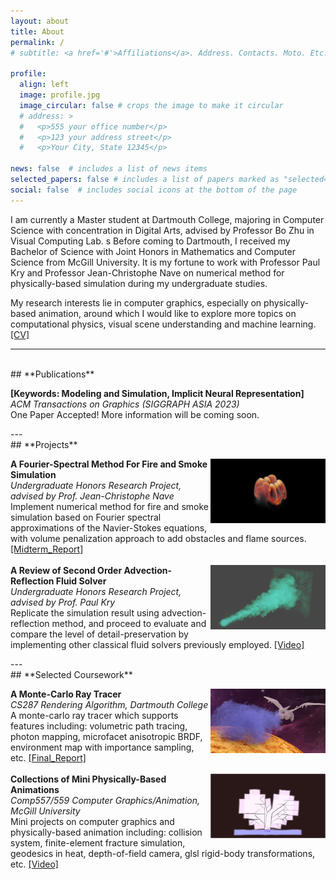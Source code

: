 ```yaml
---
layout: about
title: About
permalink: /
# subtitle: <a href='#'>Affiliations</a>. Address. Contacts. Moto. Etc.

profile:
  align: left
  image: profile.jpg
  image_circular: false # crops the image to make it circular
  # address: >
  #   <p>555 your office number</p>
  #   <p>123 your address street</p>
  #   <p>Your City, State 12345</p>

news: false  # includes a list of news items
selected_papers: false # includes a list of papers marked as "selected={true}"
social: false  # includes social icons at the bottom of the page
---
```


<!-- Write your biography here. Tell the world about yourself. Link to your favorite [subreddit](http://reddit.com). You can put a picture in, too. The code is already in, just name your picture `prof_pic.jpg` and put it in the `img/` folder.

Put your address / P.O. box / other info right below your picture. You can also disable any these elements by editing `profile` property of the YAML header of your `_pages/about.md`. Edit `_bibliography/papers.bib` and Jekyll will render your [publications page](/al-folio/publications/) automatically.

Link to your social media connections, too. This theme is set up to use [Font Awesome icons](http://fortawesome.github.io/Font-Awesome/) and [Academicons](https://jpswalsh.github.io/academicons/), like the ones below. Add your Facebook, Twitter, LinkedIn, Google Scholar, or just disable all of them.
 -->

<!-- <img id="projimg" src="../assets/img/profile.jpg" alt="graph" height="30%" width="30%" align='left'/> -->
I am currently a Master student at Dartmouth College, majoring in Computer Science with concentration in Digital Arts, advised by Professor Bo Zhu in Visual Computing Lab.
s
Before coming to Dartmouth, I received my Bachelor of Science with Joint Honors in Mathematics and Computer Science from McGill University. It is my fortune to work with Professor Paul Kry and Professor Jean-Christophe Nave on numerical method for physically-based simulation during my undergraduate studies.

My research interests lie in computer graphics, especially on physically-based animation, around which I would like to explore more topics on computational physics, visual scene understanding and machine learning.<a nonsmooth="1" href="../assets/pdf/cv20230911.pdf" class="">[CV]</a><br />

---
<br />
## **Publications**
<p>
  <div id='container'>
    <div id='project'>
      <!-- <img id="projimg" src="../assets/img/fftfire.png" alt="graph" height="103.5" width="184" align='right'/> -->
      <div id='projinfo'>
        <b>[Keywords: Modeling and Simulation, Implicit Neural Representation]</b><br />
        <i>ACM Transactions on Graphics (SIGGRAPH ASIA 2023)</i><br />
        One Paper Accepted! More information will be coming soon.
        <!-- <a nonsmooth="1" href="../assets/pdf/fftfire_midreport.pdf" class="">[Midterm_Report]</a><br /> -->
      </div>
    </div>
  </div>
</p>
---
<br />
## **Projects**
<p>
  <div id='container'>
    <div id='project'>
      <img id="projimg" src="../assets/img/fftfire.png" alt="graph" height="103.5" width="184" align='right'/>
      <div id='projinfo'>
        <b>A Fourier-Spectral Method For Fire and Smoke Simulation</b><br />
        <i>Undergraduate Honors Research Project, advised by Prof. Jean-Christophe Nave</i><br />
        Implement numerical method for fire and smoke simulation based on Fourier spectral approximations of the Navier-Stokes equations, with volume penalization approach to add obstacles and flame sources.
        <a nonsmooth="1" href="../assets/pdf/fftfire_midreport.pdf" class="">[Midterm_Report]</a><br />
      </div>
    </div>
    <br />
    <div id='project'>
      <img id="projimg" src="../assets/img/reflection.png" alt="graph" height="103.5" width="184" align='right'/>
      <div id='projinfo'>
        <b>A Review of Second Order Advection-Reflection Fluid Solver</b><br />
        <i>Undergraduate Honors Research Project, advised by Prof. Paul Kry</i><br />
        Replicate the simulation result using advection-reflection method, and proceed to evaluate and compare the level of detail-preservation by implementing other classical fluid solvers previously employed.
        <a nonsmooth="1" href="../assets/img/reflection_video.webm" class="">[Video]</a><br />
      </div>
    </div>
  </div>
</p>
---
<br />
## **Selected Coursework**
<p>
  <div id='container'>
    <div id='project'>
      <img id="projimg" src="../assets/img/showcase.png" alt="graph" height="103.5" width="184" align='right'/>
      <div id='projinfo'>
        <b>A Monte-Carlo Ray Tracer</b><br />
        <i>CS287 Rendering Algorithm, Dartmouth College</i><br />
        A monte-carlo ray tracer which supports features including: volumetric path tracing, photon mapping, microfacet anisotropic BRDF, environment map with importance sampling, etc.
        <a nonsmooth="1" href="../assets/pdf/cs87/reports/final_project/report.html" class="">[Final_Report]</a><br />
      </div>
    </div>
    <br />
    <div id='project'>
      <img id="projimg" src="../assets/img/557fracture.jpg" alt="graph" height="103.5" width="184" align='right'/>
      <div id='projinfo'>
        <b>Collections of Mini Physically-Based Animations</b><br />
        <i>Comp557/559 Computer Graphics/Animation, McGill University</i><br />
        Mini projects on computer graphics and physically-based animation including: collision system, finite-element fracture simulation, geodesics in heat, depth-of-field camera, glsl rigid-body transformations, etc.
        <a nonsmooth="1" href="../assets/img/557demo.webm" class="">[Video]</a><br />
      </div>
    </div>
  </div>
</p>

